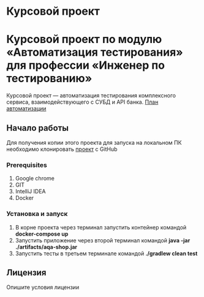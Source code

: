 # Курсовой проект

# Курсовой проект по модулю «Автоматизация тестирования» для профессии «Инженер по тестированию»

Курсовой проект — автоматизация тестирования комплексного сервиса, взаимодействующего с СУБД и API банка.
[План автоматизации](https://github.com/Isbocha/Coursework/blob/main/src/docs/Plan.md)
## Начало работы
Для получения копии этого проекта для запуска на локальном ПК необходимо клонировать [проект](https://github.com/Isbocha/Coursework/tree/main) с GitHub
  
### Prerequisites
1. Google chrome
2. GIT
3. IntelliJ IDEA
4. Docker

### Установка и запуск

1. В корне проекта через терминал запустить контейнер командой **docker-compose up**
2. Запустить приложение через второй терминал командой  **java -jar ./artifacts/aqa-shop.jar**
3. Запустить тесты в третьем терминале командой  **./gradlew clean test**

## Лицензия

Опишите условия лицензии